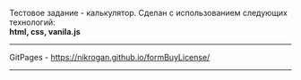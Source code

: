 Тестовое задание - калькулятор. Сделан с использованием следующих технологий: <br>
<b>html, css, vanila.js</b><br>
__________________________

GitPages - https://nikrogan.github.io/formBuyLicense/
__________________________
